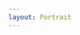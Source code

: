 ```yaml
---
layout: Portrait
---
```


<script type="text/javascript">
    ajaxload('/Portrait/Unterrichtsprofil/');
</script>
